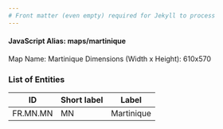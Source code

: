 ```yaml
---
# Front matter (even empty) required for Jekyll to process
---
```


#### JavaScript Alias: maps/martinique

Map Name: Martinique
Dimensions (Width x Height): 610x570





### List of Entities

ID | Short label | Label
---|---|---|
FR.MN.MN|MN|Martinique